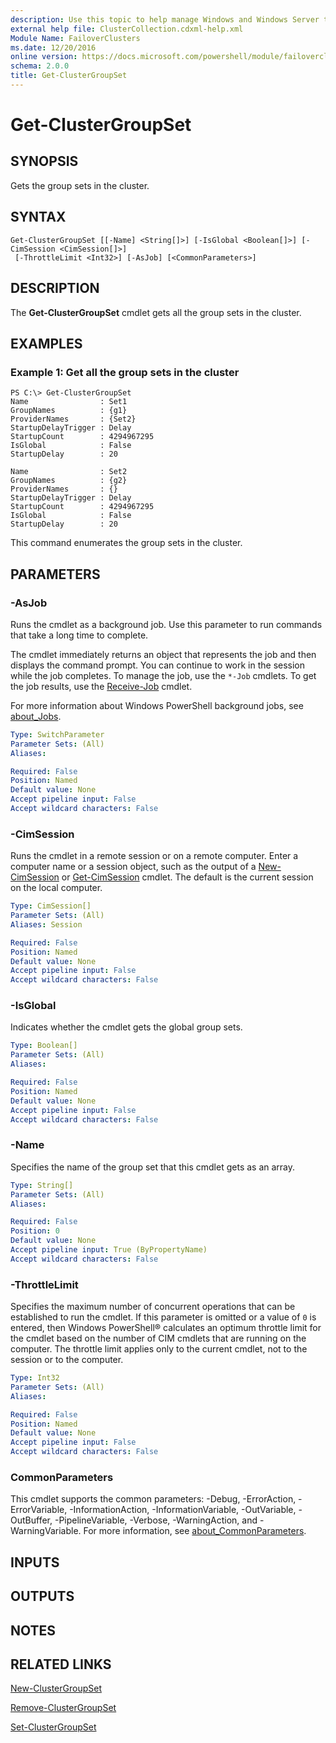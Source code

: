 ```yaml
---
description: Use this topic to help manage Windows and Windows Server technologies with Windows PowerShell.
external help file: ClusterCollection.cdxml-help.xml
Module Name: FailoverClusters
ms.date: 12/20/2016
online version: https://docs.microsoft.com/powershell/module/failoverclusters/get-clustergroupset?view=windowsserver2019-ps&wt.mc_id=ps-gethelp
schema: 2.0.0
title: Get-ClusterGroupSet
---
```


# Get-ClusterGroupSet

## SYNOPSIS
Gets the group sets in the cluster.

## SYNTAX

```
Get-ClusterGroupSet [[-Name] <String[]>] [-IsGlobal <Boolean[]>] [-CimSession <CimSession[]>]
 [-ThrottleLimit <Int32>] [-AsJob] [<CommonParameters>]
```

## DESCRIPTION
The **Get-ClusterGroupSet** cmdlet gets all the group sets in the cluster.

## EXAMPLES

### Example 1: Get all the group sets in the cluster
```
PS C:\> Get-ClusterGroupSet
Name                : Set1
GroupNames          : {g1}
ProviderNames       : {Set2}
StartupDelayTrigger : Delay
StartupCount        : 4294967295
IsGlobal            : False
StartupDelay        : 20

Name                : Set2
GroupNames          : {g2}
ProviderNames       : {}
StartupDelayTrigger : Delay
StartupCount        : 4294967295
IsGlobal            : False
StartupDelay        : 20
```

This command enumerates the group sets in the cluster.

## PARAMETERS

### -AsJob
Runs the cmdlet as a background job. Use this parameter to run commands that take a long time to complete. 

The cmdlet immediately returns an object that represents the job and then displays the command prompt. 
You can continue to work in the session while the job completes. 
To manage the job, use the `*-Job` cmdlets. 
To get the job results, use the [Receive-Job](https://go.microsoft.com/fwlink/?LinkID=113372) cmdlet. 

For more information about Windows PowerShell background jobs, see [about_Jobs](https://go.microsoft.com/fwlink/?LinkID=113251).

```yaml
Type: SwitchParameter
Parameter Sets: (All)
Aliases: 

Required: False
Position: Named
Default value: None
Accept pipeline input: False
Accept wildcard characters: False
```

### -CimSession
Runs the cmdlet in a remote session or on a remote computer.
Enter a computer name or a session object, such as the output of a [New-CimSession](https://go.microsoft.com/fwlink/p/?LinkId=227967) or [Get-CimSession](https://go.microsoft.com/fwlink/p/?LinkId=227966) cmdlet.
The default is the current session on the local computer.

```yaml
Type: CimSession[]
Parameter Sets: (All)
Aliases: Session

Required: False
Position: Named
Default value: None
Accept pipeline input: False
Accept wildcard characters: False
```

### -IsGlobal
Indicates whether the cmdlet gets the global group sets.

```yaml
Type: Boolean[]
Parameter Sets: (All)
Aliases: 

Required: False
Position: Named
Default value: None
Accept pipeline input: False
Accept wildcard characters: False
```

### -Name
Specifies the name of the group set that this cmdlet gets as an array.

```yaml
Type: String[]
Parameter Sets: (All)
Aliases: 

Required: False
Position: 0
Default value: None
Accept pipeline input: True (ByPropertyName)
Accept wildcard characters: False
```

### -ThrottleLimit
Specifies the maximum number of concurrent operations that can be established to run the cmdlet.
If this parameter is omitted or a value of `0` is entered, then Windows PowerShell® calculates an optimum throttle limit for the cmdlet based on the number of CIM cmdlets that are running on the computer.
The throttle limit applies only to the current cmdlet, not to the session or to the computer.

```yaml
Type: Int32
Parameter Sets: (All)
Aliases: 

Required: False
Position: Named
Default value: None
Accept pipeline input: False
Accept wildcard characters: False
```

### CommonParameters
This cmdlet supports the common parameters: -Debug, -ErrorAction, -ErrorVariable, -InformationAction, -InformationVariable, -OutVariable, -OutBuffer, -PipelineVariable, -Verbose, -WarningAction, and -WarningVariable. For more information, see [about_CommonParameters](https://go.microsoft.com/fwlink/?LinkID=113216).

## INPUTS

## OUTPUTS

## NOTES

## RELATED LINKS

[New-ClusterGroupSet](./New-ClusterGroupSet.md)

[Remove-ClusterGroupSet](./Remove-ClusterGroupSet.md)

[Set-ClusterGroupSet](./Set-ClusterGroupSet.md)

